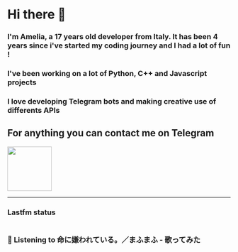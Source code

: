 # Hi there 👋
### I'm Amelia, a 17 years old developer from Italy. It has been 4 years since i've started my coding journey and I had a lot of fun !
### I've been working on a lot of Python, C++ and Javascript projects
### I love developing Telegram bots and making creative use of differents APIs


## For anything you can contact me on Telegram 
[<img src="https://upload.wikimedia.org/wikipedia/commons/thumb/8/83/Telegram_2019_Logo.svg/800px-Telegram_2019_Logo.svg.png" height=100px>](https://t.me/lmpostor_syndrome)

<!-- lastfm status starts -->
<div>
    		      <hr>
    		      <h3>Lastfm status</h3>
	              <img src="" >
		              <h3> 🎵 Listening to 命に嫌われている。／まふまふ - 歌ってみた</h3>
    </div> 
<!-- lastfm status ends -->
